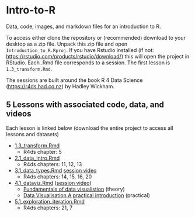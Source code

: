 # Intro-to-R
Data, code, images, and markdown files for an introduction to R.

To access either clone the repository or (recommended) download to your desktop as a zip file. Unpack this zip file and open `Introduction_to_R.Rproj`. If you have Rstudio installed (if not: https://rstudio.com/products/rstudio/download/) this will open the project in RStudio. Each .Rmd file corresponds to a session. The first lesson is `1.3_transform.Rmd`.

The sessions are built around the book R 4 Data Science (https://r4ds.had.co.nz) by Hadley Wickham.

## 5 Lessons with associated code, data, and videos
Each lesson is linked below (download the entire project to access all lessons and datasets)

- [1.3_transform.Rmd](https://github.com/dougaparry/Intro-to-R/blob/master/1.3_transform.Rmd)
  - R4ds chapter: 5
- [2.1_data_intro.Rmd](https://github.com/dougaparry/Intro-to-R/blob/master/2.1_data_intro.Rmd)
  - R4ds chapters: 11, 12, 13
- [3.1_data_types.Rmd](https://github.com/dougaparry/Intro-to-R/blob/master/3.1_data_types.Rmd) [session video](https://youtu.be/vjzA4XS3Nps)
  - R4ds chapters: 14, 15, 16, 20
- [4.1_dataviz.Rmd](https://github.com/dougaparry/Intro-to-R/blob/master/4.1_dataviz.Rmd) ([session video](https://youtu.be/RpTeOej_jAI))
  - [Fundamentals of data visualistion](https://serialmentor.com/dataviz/) (theory)
  - [Data Visualisation A practical introduction](https://socviz.co) (practical)
- [5.1_exploration_iteration.Rmd](https://github.com/dougaparry/Intro-to-R/blob/master/5.1_exploration_iteration.Rmd)
  - R4ds chapters: 21, 7


